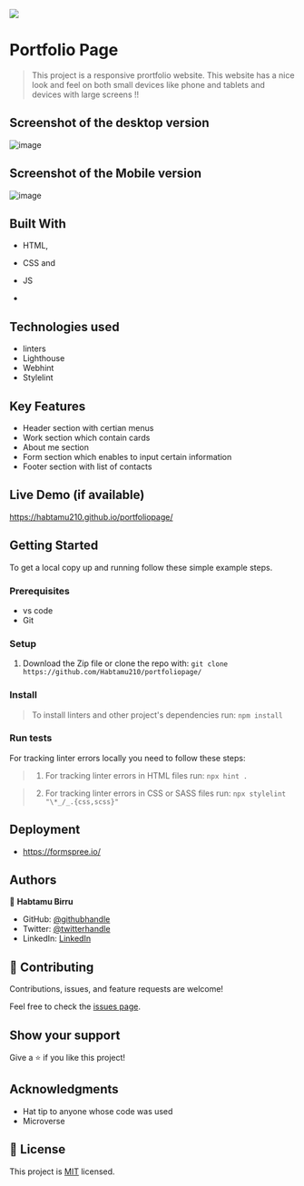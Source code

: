 ![](https://img.shields.io/badge/Microverse-blueviolet)

# Portfolio Page

> This project is a responsive prortfolio website. This website has a nice look and feel on both small devices like phone and tablets and devices with large screens !!

## Screenshot of the desktop version

![image](https://user-images.githubusercontent.com/36001215/203973823-c5ebd5f9-9b2f-4fc2-ae60-d8c4ad083eed.png)

## Screenshot of the Mobile version

![image](https://user-images.githubusercontent.com/36001215/203973646-f2e99b01-3e11-4f91-a4ed-9504e5927f84.png)



## Built With

- HTML, 
- CSS and 
- JS

-
## Technologies used
- linters
- Lighthouse
- Webhint
- Stylelint

## Key Features

- Header section with certian menus
- Work section which contain cards
- About me section 
- Form section which enables to input certain information
- Footer section with list of contacts



## Live Demo (if available)

https://habtamu210.github.io/portfoliopage/


## Getting Started

To get a local copy up and running follow these simple example steps.

### Prerequisites
 - vs code
 - Git

### Setup
1. Download the Zip file or clone the repo with:
`git clone https://github.com/Habtamu210/portfoliopage/`

### Install
> To install linters and other project's dependencies run:
` npm install `


### Run tests
For tracking linter errors locally you need to follow these steps:

  > 1. For tracking linter errors in HTML files run:
  ` npx hint . `

  >2. For tracking linter errors in CSS or SASS files run:
  ` npx stylelint "\*_/_.{css,scss}" `
  
## Deployment
- https://formspree.io/

## Authors

👤 **Habtamu Birru**

- GitHub: [@githubhandle](https://github.com/Habtamu2010)
- Twitter: [@twitterhandle](https://twitter.com/beleyaha)
- LinkedIn: [LinkedIn](https://linkedin.com/in/habtamu-birru-4187ab20)

## 🤝 Contributing

Contributions, issues, and feature requests are welcome!

Feel free to check the [issues page](https://github.com/Habtamu210/portfoliopage/issues).

## Show your support

Give a ⭐️ if you like this project!

## Acknowledgments

- Hat tip to anyone whose code was used
- Microverse 

## 📝 License

This project is [MIT](./MIT) licensed.
